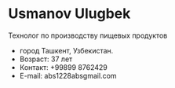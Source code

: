 <h1>Usmanov Ulugbek</h1>
<p> Технолог по производству пищевых продуктов </p>

<ul>
<li> город Ташкент, Узбекистан.</li>
<li> Возраст: 37 лет </li>

<li> Контакт: +99899 8762429 </li>

<li> E-mail: abs1228absgmail.com </li>
</ul>